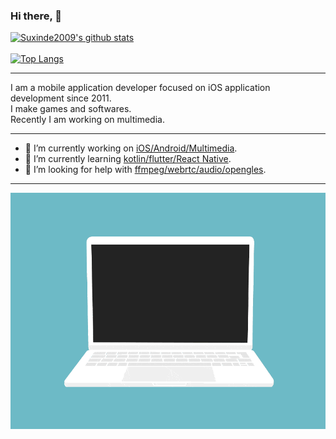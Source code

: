 
### Hi there, 👋

[![Suxinde2009's github stats](https://github-readme-stats.vercel.app/api?username=suxinde2009&theme=radical&show_icons=true&include_all_commits=true&count_private=true)](https://github.com/anuraghazra/github-readme-stats)
<br/>
<br/>
[![Top Langs](https://github-readme-stats.vercel.app/api/top-langs/?username=suxinde2009&theme=radical&layout=compact)](https://github.com/anuraghazra/github-readme-stats)
<br/>

---

I am a mobile application developer focused on iOS application development since 2011. <br/>
I make games and softwares. <br/>
Recently I am working on multimedia. <br/>

---

- 🔭 I’m currently working on <u>iOS/Android/Multimedia</u>.
- 🌱 I’m currently learning <u>kotlin/flutter/React Native</u>.
- 🤔 I’m looking for help with <u>ffmpeg/webrtc/audio/opengles</u>.

---

![coding](./res/code.gif)


